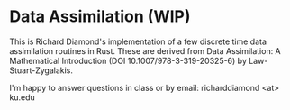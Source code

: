 # Data Assimilation (WIP)

This is Richard Diamond's implementation of a few discrete time data
assimilation routines in Rust. These are derived from Data Assimilation: A
Mathematical Introduction (DOI 10.1007/978-3-319-20325-6) by
Law-Stuart-Zygalakis.

I'm happy to answer questions in class or by email:
richarddiamond \<at\> ku.edu 